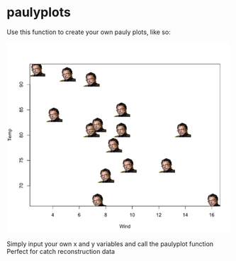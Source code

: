 # paulyplots
Use this function to create your own pauly plots, like so:

<img src="https://github.com/angmelanie/paulyplots/blob/master/examples/example_airquality_image.png">

Simply input your own x and y variables and call the paulyplot function
Perfect for catch reconstruction data
